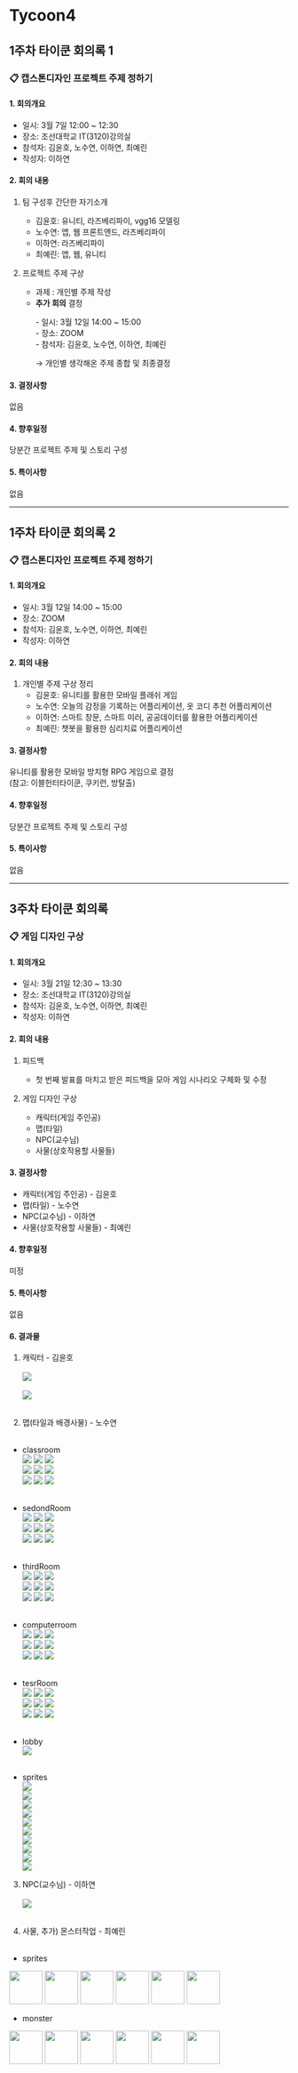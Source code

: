 # Tycoon4

## 1주차 타이쿤 회의록 1

### 📋 캡스톤디자인 프로젝트 주제 정하기<br>
#### 1. 회의개요

+ 일시: 3월 7일 12:00 ~ 12:30<br>
+ 장소: 조선대학교 IT(3120)강의실<br>
+ 참석자: 김윤호, 노수연, 이하연, 최예린<br>
+ 작성자: 이하연


#### 2. 회의 내용

1) 팀 구성후 간단한 자기소개
    - 김윤호: 유니티, 라즈베리파이, vgg16 모델링
    - 노수연: 앱, 웹 프론트앤드, 라즈베리파이
    - 이하연: 라즈베리파이
    - 최예린: 앱, 웹, 유니티

2) 프로젝트 주제 구상
    - 과제 : 개인별 주제 작성
    - **추가 회의** 결정
      <P>
      - 일시: 3월 12일 14:00 ~ 15:00<br>
      - 장소: ZOOM<br>
      - 참석자: 김윤호, 노수연, 이하연, 최예린<br>
      </P>
       → 개인별 생각해온 주제 종합 및 최종결정

#### 3. 결정사항<br>
 없음

#### 4. 향후일정
 당분간 프로젝트 주제 및 스토리 구성

#### 5. 특이사항
없음

----
## 1주차 타이쿤 회의록 2

### 📋 캡스톤디자인 프로젝트 주제 정하기<br>
#### 1. 회의개요

+ 일시: 3월 12일 14:00 ~ 15:00<br>
+ 장소: ZOOM<br>
+ 참석자: 김윤호, 노수연, 이하연, 최예린<br>
+ 작성자: 이하연


#### 2. 회의 내용

1) 개인별 주제 구상 정리
    - 김윤호: 유니티를 활용한 모바일 플래쉬 게임<br>
    - 노수연: 오늘의 감정을 기록하는 어플리케이션, 옷 코디 추천 어플리케이션<br>
    - 이하연: 스마트 창문, 스마트 미러, 공공데이터를 활용한 어플리케이션<br>
    - 최예린: 챗봇을 활용한 심리치료 어플리케이션<br>


#### 3. 결정사항<br>
유니티를 활용한 모바일 방치형 RPG 게임으로 결정<br>
(참고: 이블헌터타이쿤, 쿠키런, 방탈출)

#### 4. 향후일정
 당분간 프로젝트 주제 및 스토리 구성

#### 5. 특이사항
없음

----
## 3주차 타이쿤 회의록 

### 📋 게임 디자인 구상<br>
#### 1. 회의개요

+ 일시: 3월 21일 12:30 ~ 13:30<br>
+ 장소: 조선대학교 IT(3120)강의실<br>
+ 참석자: 김윤호, 노수연, 이하연, 최예린<br>
+ 작성자: 이하연


#### 2. 회의 내용

1) 피드백<br>
    - 첫 번째 발표를 마치고 받은 피드백을 모아 게임 시나리오 구체화 및 수정
    
2) 게임 디자인 구상<br>
    - 캐릭터(게임 주인공)
    - 맵(타일)
    - NPC(교수님)
    - 사물(상호작용할 사물들)



#### 3. 결정사항<br>
- 캐릭터(게임 주인공) - 김윤호
-  맵(타일) - 노수연
-  NPC(교수님) - 이하연
-  사물(상호작용할 사물들) - 최예린

#### 4. 향후일정
 미정

#### 5. 특이사항
없음

#### 6. 결과물

1) 캐릭터 - 김윤호<br><br>
![](https://media.vlpt.us/images/hayeon23/post/e3dfe76f-10b6-4788-9fda-7a046948a28e/KakaoTalk_20220327_221527710.png)<br><br>
![](https://media.vlpt.us/images/hayeon23/post/236fe6a4-f21d-4fa0-be11-22a2afa55035/KakaoTalk_20220326_202159864.png)<br><br>

2) 맵(타일과 배경사물) - 노수연<br><br>
- classroom <br>
![](https://media.vlpt.us/images/hayeon23/post/f7ac5253-589e-4fd1-b6e4-91bb2691263e/classroom1.png)
![](https://media.vlpt.us/images/hayeon23/post/e1de29da-2646-497b-9ec6-75ab939bc13c/classroom2.png)
![](https://media.vlpt.us/images/hayeon23/post/8d92176b-dd69-4074-937b-943f29174322/classroom3.png)<br>
![](https://media.vlpt.us/images/hayeon23/post/294936a2-58f8-4dad-b241-36f52760263b/classroom4.png)
![](https://media.vlpt.us/images/hayeon23/post/9ab98a93-df5e-4826-86c4-2b70f0296856/classroom5.png)
![](https://media.vlpt.us/images/hayeon23/post/491def2b-7cb1-403c-a499-85ad7e0d7040/classroom6.png)<br>
![](https://media.vlpt.us/images/hayeon23/post/45e76f07-96d6-4320-9fbb-5551f7888329/classroom7.png)
![](https://media.vlpt.us/images/hayeon23/post/a90d1231-1687-4cb1-a93c-d4586d263158/classroom8.png)
![](https://media.vlpt.us/images/hayeon23/post/e1f33f08-331d-4896-ab5b-a2cb3b552a55/classroom9.png)<br><br>

- sedondRoom <br>
![](https://media.vlpt.us/images/hayeon23/post/bffab541-9315-4e42-a25b-39ebf6f03bc5/secondRoom1.png)
![](https://media.vlpt.us/images/hayeon23/post/6b6ac2f5-a44f-4d31-b0a6-d9d6c112fed7/secondRoom2.png)
![](https://media.vlpt.us/images/hayeon23/post/3be3c90a-9cca-4d88-ae65-8a59f875e4d9/secondRoom3.png)<br>
![](https://media.vlpt.us/images/hayeon23/post/3cb23aa3-f0d4-4af2-a374-789fdddda3bd/secondRoom4.png)
![](https://media.vlpt.us/images/hayeon23/post/05217636-45ce-470d-927b-f9be9369e1bc/secondRoom5.png)
![](https://media.vlpt.us/images/hayeon23/post/a1b4b992-90e3-4197-9fb4-74ee51b2e6f4/secondRoom6.png)<br>
![](https://media.vlpt.us/images/hayeon23/post/7c8115ef-8622-4299-ab80-45b9b996d907/secondRoom7.png)
![](https://media.vlpt.us/images/hayeon23/post/07ebc24f-5f6e-4d40-ac79-d13c7b55f798/secondRoom8.png)
![](https://media.vlpt.us/images/hayeon23/post/8507e28f-6249-4106-9e71-ef6699dbb0cf/secondRoom9.png)<br><br>

- thirdRoom <br>
![](https://media.vlpt.us/images/hayeon23/post/35332a39-4241-4d91-a22c-a825a4c18d00/thirdRoom1.png)
![](https://media.vlpt.us/images/hayeon23/post/b238f950-d175-42a8-ae45-ff00f123f19c/thirdRoom2.png)
![](https://media.vlpt.us/images/hayeon23/post/6f933b9e-0f67-4bfc-987f-32baad1add4e/thirdRoom3.png)<br>
![](https://media.vlpt.us/images/hayeon23/post/cc1a77f5-b1cc-427d-ac0c-a6576b8132dd/thirdRoom4.png)
![](https://media.vlpt.us/images/hayeon23/post/487a1885-efae-4084-8c37-fdfcdff202a4/thirdROom5.png)
![](https://media.vlpt.us/images/hayeon23/post/ad9cf607-5d2a-4ba5-9aad-57192b906464/thirdRoom6.png)<br>
![](https://media.vlpt.us/images/hayeon23/post/6886afd6-73e6-4ce2-b4ee-67d75604495f/thirdRoom7.png)
![](https://media.vlpt.us/images/hayeon23/post/946208fb-6886-40f9-81ae-52f03253f06d/thirdRoom8.png)
![](https://media.vlpt.us/images/hayeon23/post/ca9e9a82-074f-4373-88e8-339c6525beaa/thirdRoom9.png)<br><br>

- computerroom <br>
![](https://media.vlpt.us/images/hayeon23/post/2fe3c9e7-21c4-457e-8670-915846913a70/1computerRoom.png)
![](https://media.vlpt.us/images/hayeon23/post/c0e20ad3-a01e-44d2-9125-17ce9b6ea1fd/2computerRoom.png)
![](https://media.vlpt.us/images/hayeon23/post/ebb7fbcc-ecaf-414d-81d8-2153e8b3da54/3computerRoom.png)<br>
![](https://media.vlpt.us/images/hayeon23/post/45e69b1d-f51c-476c-be3e-de08db81b6a4/4computerRoom.png)
![](https://media.vlpt.us/images/hayeon23/post/b097935a-b7ea-4f66-ac3d-765fcb953fb3/5computerRoom.png)
![](https://media.vlpt.us/images/hayeon23/post/4ef853a1-391a-4625-a631-96b8a8bf30c1/6computerRoom.png)<br>
![](https://media.vlpt.us/images/hayeon23/post/d2bf64a4-bb87-4c4a-9e2e-2133ddbd0380/7computerRoom.png)
![](https://media.vlpt.us/images/hayeon23/post/e71e8c7c-4824-4677-918d-a01d2df5f185/8computerRoom.png)
![](https://media.vlpt.us/images/hayeon23/post/5d5c6547-e5c4-41d8-a450-35fe1f4ad293/9computerRoom.png)<br><br> 

- tesrRoom <br> 
![](https://media.vlpt.us/images/hayeon23/post/f821e3c8-8d39-49cb-aeef-ca0b88c206e4/testRoom1.png)
![](https://media.vlpt.us/images/hayeon23/post/3fb0f9bc-e408-47db-bdb7-e563eb680709/testRoom2.png)
![](https://media.vlpt.us/images/hayeon23/post/01bb95ba-6ee6-4264-ae7a-b58f3903db8b/testRoom3.png)<br> 
![](https://media.vlpt.us/images/hayeon23/post/af22f484-e079-4bb5-9448-4dcb878d4c7f/testRoom4.png)
![](https://media.vlpt.us/images/hayeon23/post/8bf942f3-6961-4f36-8ac1-5200a17a1e4b/testRoom5.png)
![](https://media.vlpt.us/images/hayeon23/post/49934ff8-20fd-4948-8c9b-99aacf900505/testRoom6.png)<br> 
![](https://media.vlpt.us/images/hayeon23/post/d761b8a5-dcb7-49f7-8d81-b65ebf6ed86b/testRoom7.png)
![](https://media.vlpt.us/images/hayeon23/post/b45768f4-d0f6-4272-b342-50160fdf3fa9/testRoom8.png)
![](https://media.vlpt.us/images/hayeon23/post/fc705baa-0b21-4239-b96a-690c4f5c48b4/testRoom9.png)<br> <br> 

- lobby <br>
![](https://media.vlpt.us/images/hayeon23/post/38d85578-b0ba-4aea-b542-d293a0133be8/lobby.png)<br><br>

- sprites <br>
![](https://media.vlpt.us/images/hayeon23/post/970997a1-1e39-43e4-9ccc-ea2627fe8007/blue_desk.png)<br>
![](https://media.vlpt.us/images/hayeon23/post/cee02467-0ac4-44c9-8b9d-124ee618e9a8/carpet.png)<br>
![](https://media.vlpt.us/images/hayeon23/post/08536092-1b72-4de8-9e72-759416bdecf9/chair.png)<br>
![](https://media.vlpt.us/images/hayeon23/post/84fdd2b2-28aa-4303-8bb9-0fe16c55e824/decorate_computer.png)<br>
![](https://media.vlpt.us/images/hayeon23/post/2d158aa9-36bb-4fc8-a670-11023e961b13/desk.png)<br>
![](https://media.vlpt.us/images/hayeon23/post/98aaf0f7-e284-4992-a2ab-172dc3c218d2/foot_mat.png)<br>
![](https://media.vlpt.us/images/hayeon23/post/a64e4576-8402-493f-b58d-12c2095e0b81/green_desk.png)<br>
![](https://media.vlpt.us/images/hayeon23/post/30813786-c0c9-4514-beb4-5dabb3cdd8a3/plant.png)<br>
![](https://media.vlpt.us/images/hayeon23/post/2aa71b49-d263-452f-89fd-26d30bbe4f11/testpaper.png)<br>
![](https://media.vlpt.us/images/hayeon23/post/fad073ac-639d-46d7-85db-a71a961d1467/white_long_desk.png)<br>

3) NPC(교수님) - 이하연<br><br>
![](https://media.vlpt.us/images/hayeon23/post/2976e432-8a68-4510-9e4a-48aaeb9a1bb6/npc(%EA%B5%90%EC%88%98%EB%8B%98).png)<br><br>

4) 사물, 추가) 몬스터작업 - 최예린<br><br>
- sprites
<img src="https://media.vlpt.us/images/hayeon23/post/f35f55a0-c778-4a9f-9484-51365de8a86f/sandwich.png" width="60" height="60"/>
<img src="https://media.vlpt.us/images/hayeon23/post/ca238bdb-421c-44fc-89ac-2dc189913708/table.png" width="60" height="60"/>
<img src="https://media.vlpt.us/images/hayeon23/post/762d63b1-20bf-4dfe-b013-859757e9ed86/desk.png" width="60" height="60"/>
<img src="https://media.vlpt.us/images/hayeon23/post/4d422fe0-5d35-45f2-b717-f0be47703050/computer.png" width="60" height="60"/>
<img src="https://media.vlpt.us/images/hayeon23/post/b73a83fd-bf51-4a12-937d-f72f97d8515c/coffe%20machine%202.png" width="60" height="60"/>
<img src="https://media.vlpt.us/images/hayeon23/post/0c8837c3-fe47-41b5-9751-a755f9314467/coffee%20machine%201.png" width="60" height="60"/>

- monster
<img src="https://media.vlpt.us/images/hayeon23/post/a8a5e3a7-53b0-44de-945e-d7364b171f07/c1.png" width="60" height="60"/>
<img src="https://media.vlpt.us/images/hayeon23/post/bfcac0f0-b32b-4fe7-8231-c21e9eaaa86a/c2.png" width="60" height="60"/>
<img src="https://media.vlpt.us/images/hayeon23/post/e0bf1f47-cb4e-4ddc-8973-4943d6682b3b/c++1.png" width="60" height="60"/>
<img src="https://media.vlpt.us/images/hayeon23/post/f77b068c-a0f3-43b8-b732-133544632936/c++2.png" width="60" height="60"/>
<img src="https://media.vlpt.us/images/hayeon23/post/d33e17c2-3063-44d4-a2aa-eac60d669377/p1.png" width="60" height="60"/>
<img src="https://media.vlpt.us/images/hayeon23/post/3c072440-9e71-463c-8a0f-1edd75e5b96a/p2.png" width="60" height="60"/>


